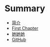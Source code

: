 # Summary

* [简介](README.md)
* [First Chapter](chapter1.md)
* [她她她](ta_ta_ta.md)
* [GitHub](github.md)


